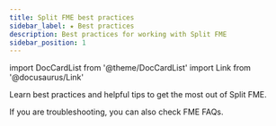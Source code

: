 ```yaml
---
title: Split FME best practices
sidebar_label: ★ Best practices
description: Best practices for working with Split FME
sidebar_position: 1
---
```


import DocCardList from '@theme/DocCardList'
import Link from '@docusaurus/Link'

Learn best practices and helpful tips to get the most out of Split FME.

<DocCardList />

If you are troubleshooting, you can also check <Link to="docs/faqs/feature-management-experimentation">FME FAQs</Link>.